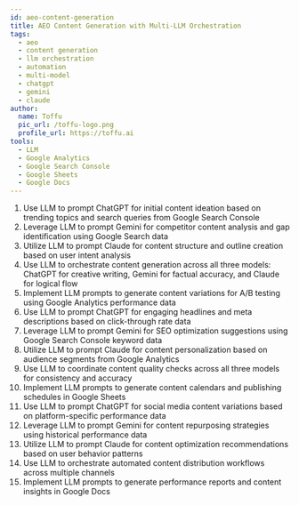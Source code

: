 ```yaml
---
id: aeo-content-generation
title: AEO Content Generation with Multi-LLM Orchestration
tags:
  - aeo
  - content generation
  - llm orchestration
  - automation
  - multi-model
  - chatgpt
  - gemini
  - claude
author:
  name: Toffu
  pic_url: /toffu-logo.png
  profile_url: https://toffu.ai
tools:
  - LLM
  - Google Analytics
  - Google Search Console
  - Google Sheets
  - Google Docs
---
```


1. Use LLM to prompt ChatGPT for initial content ideation based on trending topics and search queries from Google Search Console
2. Leverage LLM to prompt Gemini for competitor content analysis and gap identification using Google Search data
3. Utilize LLM to prompt Claude for content structure and outline creation based on user intent analysis
4. Use LLM to orchestrate content generation across all three models: ChatGPT for creative writing, Gemini for factual accuracy, and Claude for logical flow
5. Implement LLM prompts to generate content variations for A/B testing using Google Analytics performance data
6. Use LLM to prompt ChatGPT for engaging headlines and meta descriptions based on click-through rate data
7. Leverage LLM to prompt Gemini for SEO optimization suggestions using Google Search Console keyword data
8. Utilize LLM to prompt Claude for content personalization based on audience segments from Google Analytics
9. Use LLM to coordinate content quality checks across all three models for consistency and accuracy
10. Implement LLM prompts to generate content calendars and publishing schedules in Google Sheets
11. Use LLM to prompt ChatGPT for social media content variations based on platform-specific performance data
12. Leverage LLM to prompt Gemini for content repurposing strategies using historical performance data
13. Utilize LLM to prompt Claude for content optimization recommendations based on user behavior patterns
14. Use LLM to orchestrate automated content distribution workflows across multiple channels
15. Implement LLM prompts to generate performance reports and content insights in Google Docs